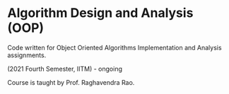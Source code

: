# Algorithm Design and Analysis (OOP)
Code written for Object Oriented Algorithms Implementation and Analysis assignments.

(2021 Fourth Semester, IITM) - ongoing

Course is taught by Prof. Raghavendra Rao.
